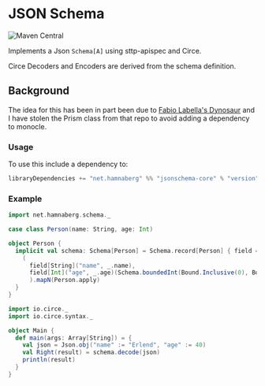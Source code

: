 # JSON Schema
![Maven Central](https://maven-badges.herokuapp.com/maven-central/net.hamnaberg/jsonschema-core_2.13/badge.svg)

Implements a Json `Schema[A]` using sttp-apispec and Circe.

Circe Decoders and Encoders are derived from the schema definition.

## Background

The idea for this has been in part been due to [Fabio Labella's Dynosaur](https://github.com/SystemFw/dynosaur) and I
have stolen the Prism class from that repo to avoid adding a dependency to monocle. 


### Usage

To use this include a dependency to:

```scala
libraryDependencies += "net.hamnaberg" %% "jsonschema-core" % "version"  
```

### Example

```Scala
import net.hamnaberg.schema._

case class Person(name: String, age: Int)

object Person {
  implicit val schema: Schema[Person] = Schema.record[Person] { field =>
    (
      field[String]("name", _.name),
      field[Int]("age", _.age)(Schema.boundedInt(Bound.Inclusive(0), Bound.Exclusive(150)))
      ).mapN(Person.apply)
  }
}

import io.circe._
import io.circe.syntax._

object Main {
  def main(args: Array[String]) = {
    val json = Json.obj("name" := "Erlend", "age" := 40)
    val Right(result) = schema.decode(json)
    println(result)
  }
}

```